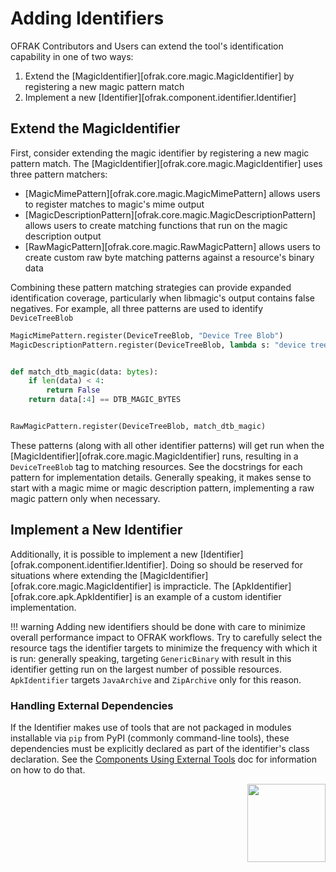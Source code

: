 # Adding Identifiers
OFRAK Contributors and Users can extend the tool's identification capability in one of two ways:

1. Extend the [MagicIdentifier][ofrak.core.magic.MagicIdentifier] by registering a new magic pattern match
2. Implement a new [Identifier][ofrak.component.identifier.Identifier]

## Extend the MagicIdentifier
First, consider extending the magic identifier by registering a new magic pattern match.
The [MagicIdentifier][ofrak.core.magic.MagicIdentifier] uses three pattern matchers:

- [MagicMimePattern][ofrak.core.magic.MagicMimePattern] allows users to register matches to magic's mime output
- [MagicDescriptionPattern][ofrak.core.magic.MagicDescriptionPattern] allows users to create matching functions that run on the magic description output
- [RawMagicPattern][ofrak.core.magic.RawMagicPattern] allows users to create custom raw byte matching patterns against a resource's binary data

Combining these pattern matching strategies can provide expanded identification coverage, particularly when libmagic's output contains false negatives.
For example, all three patterns are used to identify `DeviceTreeBlob`

```python
MagicMimePattern.register(DeviceTreeBlob, "Device Tree Blob")
MagicDescriptionPattern.register(DeviceTreeBlob, lambda s: "device tree blob" in s.lower())


def match_dtb_magic(data: bytes):
    if len(data) < 4:
        return False
    return data[:4] == DTB_MAGIC_BYTES


RawMagicPattern.register(DeviceTreeBlob, match_dtb_magic)
```

These patterns (along with all other identifier patterns) will get run when the [MagicIdentifier][ofrak.core.magic.MagicIdentifier] runs, resulting in a `DeviceTreeBlob` tag to matching resources.
See the docstrings for each pattern for implementation details.
Generally speaking, it makes sense to start with a magic mime or magic description pattern, implementing a raw magic pattern only when necessary. 

## Implement a New Identifier
Additionally, it is possible to implement a new [Identifier][ofrak.component.identifier.Identifier].
Doing so should be reserved for situations where extending the [MagicIdentifier][ofrak.core.magic.MagicIdentifier] is impracticle.
The [ApkIdentifier][ofrak.core.apk.ApkIdentifier] is an example of a custom identifier implementation.

!!! warning
    Adding new identifiers should be done with care to minimize overall performance impact to OFRAK workflows.
    Try to carefully select the resource tags the identifier targets to minimize the frequency with which
    it is run: generally speaking, targeting `GenericBinary` with result in this identifier getting run on the largest
    number of possible resources. `ApkIdentifier` targets `JavaArchive` and `ZipArchive` only for this reason.

### Handling External Dependencies
If the Identifier makes use of tools that are not packaged in modules installable via `pip` from 
PyPI (commonly command-line tools), these dependencies must be explicitly declared as part of the 
identifier's class declaration. See the [Components Using External Tools](./external_tools.md) doc 
for information on how to do that.

<div align="right">
<img src="../../assets/square_01.png" width="125" height="125">
</div>
